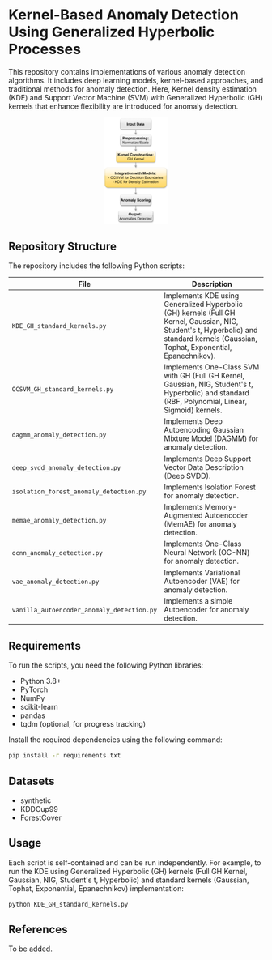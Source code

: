 # Kernel-Based Anomaly Detection Using Generalized Hyperbolic Processes

This repository contains implementations of various anomaly detection algorithms. It includes deep learning models, kernel-based approaches, and traditional methods for anomaly detection. Here, Kernel density estimation (KDE) and Support Vector Machine (SVM) with Generalized Hyperbolic (GH) kernels that enhance flexibility are introduced for anomaly detection.

<p align="center" width="100%">
    <img src=img/workflow-anomalydetection.png width="25%"/>
</p>

## **Repository Structure**

The repository includes the following Python scripts:

| File                               | Description                                                                 |
|------------------------------------|-----------------------------------------------------------------------------|
| `KDE_GH_standard_kernels.py`       | Implements KDE using Generalized Hyperbolic (GH) kernels (Full GH Kernel, Gaussian, NIG, Student's t, Hyperbolic) and standard kernels (Gaussian, Tophat, Exponential, Epanechnikov). |
| `OCSVM_GH_standard_kernels.py`     | Implements One-Class SVM with GH (Full GH Kernel, Gaussian, NIG, Student's t, Hyperbolic) and standard (RBF, Polynomial, Linear, Sigmoid) kernels.                     |
| `dagmm_anomaly_detection.py`       | Implements Deep Autoencoding Gaussian Mixture Model (DAGMM) for anomaly detection. |
| `deep_svdd_anomaly_detection.py`   | Implements Deep Support Vector Data Description (Deep SVDD).               |
| `isolation_forest_anomaly_detection.py` | Implements Isolation Forest for anomaly detection.                     |
| `memae_anomaly_detection.py`       | Implements Memory-Augmented Autoencoder (MemAE) for anomaly detection.     |
| `ocnn_anomaly_detection.py`        | Implements One-Class Neural Network (OC-NN) for anomaly detection.         |
| `vae_anomaly_detection.py`         | Implements Variational Autoencoder (VAE) for anomaly detection.            |
| `vanilla_autoencoder_anomaly_detection.py` | Implements a simple Autoencoder for anomaly detection.                   |

## **Requirements**

To run the scripts, you need the following Python libraries:

- Python 3.8+
- PyTorch
- NumPy
- scikit-learn
- pandas
- tqdm (optional, for progress tracking)

Install the required dependencies using the following command:

```bash
pip install -r requirements.txt
```

## **Datasets**

- synthetic
- KDDCup99
- ForestCover

## **Usage**

Each script is self-contained and can be run independently. For example, to run the KDE using Generalized Hyperbolic (GH) kernels (Full GH Kernel, Gaussian, NIG, Student's t, Hyperbolic) and standard kernels (Gaussian, Tophat, Exponential, Epanechnikov) implementation:

```bash
python KDE_GH_standard_kernels.py
```

## **References**

To be added.
